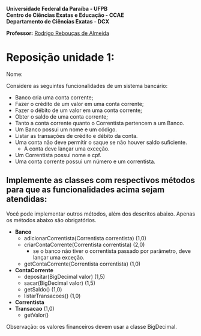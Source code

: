 **Universidade Federal da Paraíba - UFPB** \
**Centro de Ciências Exatas e Educação - CCAE** \
**Departamento de Ciências Exatas - DCX**

**Professor:** [Rodrigo Rebouças de Almeida](http://rodrigor.dcx.ufpb.br)

# Reposição unidade 1: 

Nome: 

Considere as seguintes funcionalidades de um sistema bancário:

- Banco cria uma conta corrente;
- Fazer o crédito de um valor em uma conta corrente;
- Fazer o débito de um valor em uma conta corrente;
- Obter o saldo de uma conta corrente;
- Tanto a conta corrente quanto o Correntista pertencem a um Banco.
- Um Banco possui um nome e um código.
- Listar as transações de crédito e débito da conta.
- Uma conta não deve permitir o saque se não houver saldo suficiente.
    - A conta deve lançar uma exceção.
- Um Correntista possui nome e cpf. 
- Uma conta corrente possui um número e um correntista.

## Implemente as classes com respectivos métodos para que as funcionalidades acima sejam atendidas:

Você pode implementar outros métodos, além dos descritos abaixo.
Apenas os métodos abaixo são obrigatórios.

- **Banco**
  - adicionarCorrentista(Correntista correntista) (1,0)
  - criarContaCorrente(Correntista correntista) (2,0)
    - se o banco não tiver o correntista passado por parâmetro, deve lançar uma exceção.
  - getContaCorrente(Correntista correntista) (1,0)
- **ContaCorrente**
  - depositar(BigDecimal valor) (1,5)
  - sacar(BigDecimal valor) (1,5)
  - getSaldo() (1,0)
  - listarTransacoes() (1,0)
- **Correntista**
- **Transacao** (1,0)
  - getValor()




Observação: os valores financeiros devem usar a classe BigDecimal.